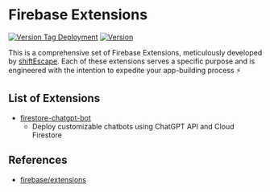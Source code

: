 # Firebase Extensions

[![Version Tag Deployment](https://github.com/shiftEscape/firebase-extensions/actions/workflows/deployments.yml/badge.svg)](https://github.com/shiftEscape/firebase-extensions/actions/workflows/deployments.yml)
[![Version](https://img.shields.io/github/v/release/shiftEscape/firebase-extensions?label=Latest%20Version)](https://img.shields.io/github/v/release/shiftEscape/firebase-extensions?label=Latest%20Version)

This is a comprehensive set of Firebase Extensions, meticulously developed by [shiftEscape](https://github.com/shiftEscape). Each of these extensions serves a specific purpose and is engineered with the intention to expedite your app-building process ⚡️

## List of Extensions

- [firestore-chatgpt-bot](https://github.com/shiftEscape/firebase-extensions/tree/main/firestore-chatgpt-bot)
  - Deploy customizable chatbots using ChatGPT API and Cloud Firestore

## References

- [firebase/extensions](https://github.com/firebase/extensions)

